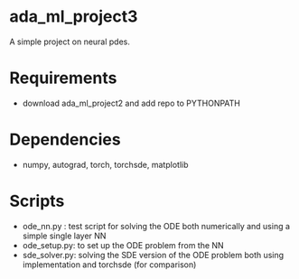 # ada_ml_project3
A simple project on neural pdes.

# Requirements
- download ada_ml_project2 and add repo to PYTHONPATH

# Dependencies
- numpy, autograd, torch, torchsde, matplotlib

# Scripts
- ode_nn.py : test script for solving the ODE both numerically and using a simple single layer NN
- ode_setup.py: to set up the ODE problem from the NN
- sde_solver.py: solving the SDE version of the ODE problem both using implementation and torchsde (for comparison)
